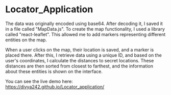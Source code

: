 # Locator_Application
The data was originally encoded using base64. After decoding it, I saved it in a file called "MapData.js". To create the map functionality, I used a library called "react-leaflet". This allowed me to add markers representing different entities on the map.

When a user clicks on the map, their location is saved, and a marker is placed there. After this, I retrieve data using a unique ID, and based on the user's coordinates, I calculate the distances to secret locations. These distances are then sorted from closest to farthest, and the information about these entities is shown on the interface.

You can see the live demo here: https://divya242.github.io/Locator_application/
